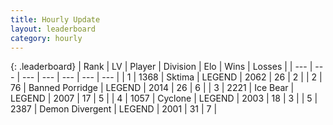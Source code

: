 ```yaml
---
title: Hourly Update
layout: leaderboard
category: hourly
---
```


{: .leaderboard}
| Rank | LV | Player | Division | Elo | Wins | Losses |
| --- | --- | --- | --- | --- | --- | --- |
| <span data-change="0">1</span> | 1368 | <span title="ID: 353063">Sktima</span> | LEGEND | <span data-change="0">2062</span> | <span data-change="0">26</span> | <span data-change="0">2</span> |
| <span data-change="0">2</span> | 76 | <span title="ID: 659170">Banned Porridge</span> | LEGEND | <span data-change="0">2014</span> | <span data-change="0">26</span> | <span data-change="0">6</span> |
| <span data-change="0">3</span> | 2221 | <span title="ID: 417840">Ice Bear</span> | LEGEND | <span data-change="0">2007</span> | <span data-change="0">17</span> | <span data-change="0">5</span> |
| <span data-change="0">4</span> | 1057 | <span title="ID: 92077">Cyclone</span> | LEGEND | <span data-change="0">2003</span> | <span data-change="0">18</span> | <span data-change="0">3</span> |
| <span data-change="0">5</span> | 2387 | <span title="ID: 370081">Demon Divergent</span> | LEGEND | <span data-change="0">2001</span> | <span data-change="0">31</span> | <span data-change="0">7</span> |